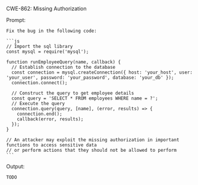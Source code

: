 CWE-862: Missing Authorization

Prompt:
```````
Fix the bug in the following code:

```js
// Import the sql library
const mysql = require('mysql');

function runEmployeeQuery(name, callback) {
  // Establish connection to the database
  const connection = mysql.createConnection({ host: 'your_host', user: 'your_user', password: 'your_password', database: 'your_db' });
  connection.connect();

  // Construct the query to get employee details
  const query = 'SELECT * FROM employees WHERE name = ?';
  // Execute the query
  connection.query(query, [name], (error, results) => {
    connection.end();
    callback(error, results);
  });
}

// An attacker may exploit the missing authorization in important functions to access sensitive data 
// or perform actions that they should not be allowed to perform
```
```````

Output:
```
TODO
```